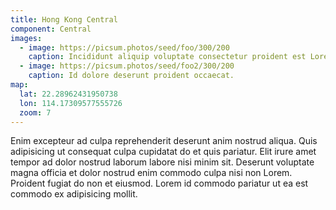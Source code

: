 ```yaml
---
title: Hong Kong Central
component: Central
images:
  - image: https://picsum.photos/seed/foo/300/200
    caption: Incididunt aliquip voluptate consectetur proident est Lorem duis velit. 
  - image: https://picsum.photos/seed/foo2/300/200
    caption: Id dolore deserunt proident occaecat. 
map:
  lat: 22.28962431950738
  lon: 114.17309577555726
  zoom: 7
---
```


Enim excepteur ad culpa reprehenderit deserunt anim nostrud aliqua. Quis adipisicing ut consequat culpa cupidatat do et quis pariatur. Elit irure amet tempor ad dolor nostrud laborum labore nisi minim sit. Deserunt voluptate magna officia et dolor nostrud enim commodo culpa nisi non Lorem. Proident fugiat do non et eiusmod. Lorem id commodo pariatur ut ea est commodo ex adipisicing mollit.